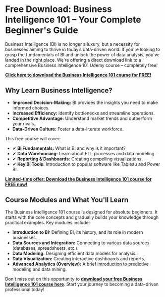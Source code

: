 # Free Download: Business Intelligence 101 – Your Complete Beginner's Guide

Business Intelligence (BI) is no longer a luxury, but a necessity for businesses aiming to thrive in today’s data-driven world. If you're looking to grasp the fundamentals of BI and unlock the power of data analysis, you've landed in the right place. We're offering a direct download link to a comprehensive Business Intelligence 101 Udemy course – completely free!

[**Click here to download the Business Intelligence 101 course for FREE!**](https://udemywork.com/business-intelligence-101)

## Why Learn Business Intelligence?

*   **Improved Decision-Making:** BI provides the insights you need to make informed choices.
*   **Increased Efficiency:** Identify bottlenecks and streamline operations.
*   **Competitive Advantage:** Understand market trends and outperform your rivals.
*   **Data-Driven Culture:** Foster a data-literate workforce.

This free course will cover:

*   ✔ **BI Fundamentals:** What is BI and why is it important?
*   ✔ **Data Warehousing:** Learn about ETL processes and data modeling.
*   ✔ **Reporting & Dashboards:** Creating compelling visualizations.
*   ✔ **Key BI Tools:** Introduction to popular software like Tableau and Power BI.

[**Limited-time offer: Download the Business Intelligence 101 course for FREE now!**](https://udemywork.com/business-intelligence-101)

## Course Modules and What You'll Learn

The Business Intelligence 101 course is designed for absolute beginners. It starts with the core concepts and gradually builds your knowledge through practical examples. Key modules include:

*   **Introduction to BI:** Defining BI, its history, and its role in modern businesses.
*   **Data Sources and Integration:** Connecting to various data sources (databases, spreadsheets, etc.).
*   **Data Modeling:** Designing efficient data models for analysis.
*   **Data Visualization:** Creating interactive dashboards and reports.
*   **Advanced Analytics (Overview):** A brief introduction to predictive modeling and data mining.

Don't miss out on this opportunity to **[download your free Business Intelligence 101 course here](https://udemywork.com/business-intelligence-101)**. Start your journey to becoming a data-driven professional today!
